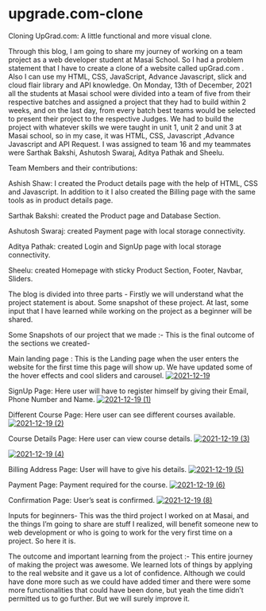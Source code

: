 # upgrade.com-clone

Cloning UpGrad.com: A little functional and more visual clone.

Through this blog, I am going to share my journey of working on a team project as a web developer student at Masai School. So I had a problem statement that I have to create a clone of a website called upGrad.com . Also I can use my HTML, CSS, JavaScript, Advance Javascript, slick and cloud flair library and API knowledge. On Monday, 13th of December, 2021 all the students at Masai school were divided into a team of five from their respective batches and assigned a project that they had to build within 2 weeks, and on the last day, from every batch best teams would be selected to present their project to the respective Judges. We had to build the project with whatever skills we were taught in unit 1, unit 2 and unit 3 at Masai school, so in my case, it was HTML, CSS, Javascript ,Advance Javascript and API Request. I was assigned to team 16 and my teammates were Sarthak Bakshi, Ashutosh Swaraj, Aditya Pathak and Sheelu.

Team Members and their contributions:

Ashish Shaw: I created the Product details page with the help of HTML, CSS and Javascript. In addition to it I also created the Billing page with the same tools as in product details page.

Sarthak Bakshi: created the Product page and Database Section.

Ashutosh Swaraj: created Payment page with local storage connectivity.

Aditya Pathak: created Login and SignUp page with local storage connectivity.

Sheelu: created Homepage with sticky Product Section, Footer, Navbar, Sliders.

The blog is divided into three parts - Firstly we will understand what the project statement is about. Some snapshot of these project. At last, some input that I have learned while working on the project as a beginner will be shared.

Some Snapshots of our project that we made :- This is the final outcome of the sections we created-

Main landing page : This is the Landing page when the user enters the website for the first time this page will show up. We have updated some of the hover effects and cool sliders and carousel.  [![2021-12-19](https://user-images.githubusercontent.com/91532940/146684184-49a8c4b2-83d6-4025-9a2c-dc0a18696bb3.png)](https://user-images.githubusercontent.com/91532940/146684184-49a8c4b2-83d6-4025-9a2c-dc0a18696bb3.png)

SignUp Page: Here user will have to register himself by giving their Email, Phone Number and Name.  [![2021-12-19 (1)](https://user-images.githubusercontent.com/91532940/146684173-5ba8557b-fad3-4051-8766-436ac6886274.png)](https://user-images.githubusercontent.com/91532940/146684173-5ba8557b-fad3-4051-8766-436ac6886274.png)

Different Course Page: Here user can see different courses available.  [![2021-12-19 (2)](https://user-images.githubusercontent.com/91532940/146684162-d7de057a-c7ae-4b85-aace-d57c5da66d26.png)](https://user-images.githubusercontent.com/91532940/146684162-d7de057a-c7ae-4b85-aace-d57c5da66d26.png)

Course Details Page: Here user can view course details.  [![2021-12-19 (3)](https://user-images.githubusercontent.com/91532940/146684150-be4f281e-6a05-469b-b65d-396e5e98abe8.png)](https://user-images.githubusercontent.com/91532940/146684150-be4f281e-6a05-469b-b65d-396e5e98abe8.png)

[![2021-12-19 (4)](https://user-images.githubusercontent.com/91532940/146684145-257e86b4-c828-4369-a56b-742a16b8080b.png)](https://user-images.githubusercontent.com/91532940/146684145-257e86b4-c828-4369-a56b-742a16b8080b.png)

Billing Address Page: User will have to give his details.  [![2021-12-19 (5)](https://user-images.githubusercontent.com/91532940/146684127-e3dac65f-429b-4c59-916b-d26f6a429fed.png)](https://user-images.githubusercontent.com/91532940/146684127-e3dac65f-429b-4c59-916b-d26f6a429fed.png)

Payment Page: Payment required for the course.  [![2021-12-19 (6)](https://user-images.githubusercontent.com/91532940/146684120-025b314c-963b-4a0e-adb9-1eab4182bda4.png)](https://user-images.githubusercontent.com/91532940/146684120-025b314c-963b-4a0e-adb9-1eab4182bda4.png)

Confirmation Page: User’s seat is confirmed.  [![2021-12-19 (8)](https://user-images.githubusercontent.com/91532940/146684107-cfddfbb9-bc62-4417-9140-bf607d06c552.png)](https://user-images.githubusercontent.com/91532940/146684107-cfddfbb9-bc62-4417-9140-bf607d06c552.png)

Inputs for beginners- This was the third project I worked on at Masai, and the things I’m going to share are stuff I realized, will benefit someone new to web development or who is going to work for the very first time on a project. So here it is.

The outcome and important learning from the project :- This entire journey of making the project was awesome. We learned lots of things by applying to the real website and it gave us a lot of confidence. Although we could have done more such as we could have added timer and there were some more functionalities that could have been done, but yeah the time didn’t permitted us to go further. But we will surely improve it.
